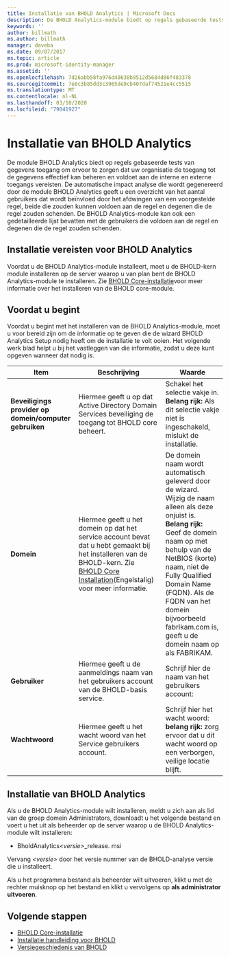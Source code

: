 ```yaml
---
title: Installatie van BHOLD Analytics | Microsoft Docs
description: De BHOLD Analytics-module biedt op regels gebaseerde tests van gegevens toegang
keywords: ''
author: billmath
ms.author: billmath
manager: daveba
ms.date: 09/07/2017
ms.topic: article
ms.prod: microsoft-identity-manager
ms.assetid: ''
ms.openlocfilehash: 7d26abb58fa976d40638b9512d5684d86f483378
ms.sourcegitcommit: 7e8c3b85dd3c3965de9cb407daf74521e4cc5515
ms.translationtype: MT
ms.contentlocale: nl-NL
ms.lasthandoff: 03/10/2020
ms.locfileid: "79041927"
---
```

# <a name="bhold-analytics-installation"></a>Installatie van BHOLD Analytics

De module BHOLD Analytics biedt op regels gebaseerde tests van gegevens toegang om ervoor te zorgen dat uw organisatie de toegang tot de gegevens effectief kan beheren en voldoet aan de interne en externe toegangs vereisten. De automatische impact analyse die wordt gegenereerd door de module BHOLD Analytics geeft u een overzicht van het aantal gebruikers dat wordt beïnvloed door het afdwingen van een voorgestelde regel, beide die zouden kunnen voldoen aan de regel en degenen die de regel zouden schenden. De BHOLD Analytics-module kan ook een gedetailleerde lijst bevatten met de gebruikers die voldoen aan de regel en degenen die de regel zouden schenden.

## <a name="bhold-analytics-installation-requirements"></a>Installatie vereisten voor BHOLD Analytics

Voordat u de BHOLD Analytics-module installeert, moet u de BHOLD-kern module installeren op de server waarop u van plan bent de BHOLD Analytics-module te installeren. Zie [BHOLD Core-installatie](https://technet.microsoft.com/library/jj134095(v=ws.10).aspx)voor meer informatie over het installeren van de BHOLD core-module.

## <a name="before-you-begin"></a>Voordat u begint

Voordat u begint met het installeren van de BHOLD Analytics-module, moet u voor bereid zijn om de informatie op te geven die de wizard BHOLD Analytics Setup nodig heeft om de installatie te volt ooien. Het volgende werk blad helpt u bij het vastleggen van die informatie, zodat u deze kunt opgeven wanneer dat nodig is.

| **Item**                                    | **Beschrijving**                                                                                                                                                                                                           | **Waarde**                                                                                                                                                                                                                                                                                                            |
|---------------------------------------------|---------------------------------------------------------------------------------------------------------------------------------------------------------------------------------------------------------------------------|----------------------------------------------------------------------------------------------------------------------------------------------------------------------------------------------------------------------------------------------------------------------------------------------------------------------|
| **Beveiligings provider op domein/computer gebruiken** | Hiermee geeft u op dat Active Directory Domain Services beveiliging de toegang tot BHOLD core beheert.                                                                                                                | Schakel het selectie vakje in. **Belang rijk:** Als dit selectie vakje niet is ingeschakeld, mislukt de installatie.                                                                                                                                                                                                                   |
| **Domein**                                  | Hiermee geeft u het domein op dat het service account bevat dat u hebt gemaakt bij het installeren van de BHOLD-kern. Zie [BHOLD Core Installation](https://technet.microsoft.com/library/jj134095(v=ws.10).aspx)(Engelstalig) voor meer informatie. | De domein naam wordt automatisch geleverd door de wizard. Wijzig de naam alleen als deze onjuist is. **Belang rijk:** Geef de domein naam op met behulp van de NetBIOS (korte) naam, niet de Fully Qualified Domain Name (FQDN). Als de FQDN van het domein bijvoorbeeld fabrikam.com is, geeft u de domein naam op als FABRIKAM. |
| **Gebruiker**                                    | Hiermee geeft u de aanmeldings naam van het gebruikers account van de BHOLD-basis service.                                                                                                                                                          | Schrijf hier de naam van het gebruikers account:                                                                                                                                                                                                                                                                                    |
| **Wachtwoord**                                | Hiermee geeft u het wacht woord van het Service gebruikers account.                                                                                                                                                                       | Schrijf hier het wacht woord: **belang rijk:** zorg ervoor dat u dit wacht woord op een verborgen, veilige locatie blijft.                                                                                                                                                                                                                  |

## <a name="bhold-analytics-installation"></a>Installatie van BHOLD Analytics

Als u de BHOLD Analytics-module wilt installeren, meldt u zich aan als lid van de groep domein Administrators, downloadt u het volgende bestand en voert u het uit als beheerder op de server waarop u de BHOLD Analytics-module wilt installeren:

- BholdAnalytics<em>\<versie\></em>\_release. msi

Vervang *\<versie\>* door het versie nummer van de BHOLD-analyse versie die u installeert.

Als u het programma bestand als beheerder wilt uitvoeren, klikt u met de rechter muisknop op het bestand en klikt u vervolgens op **als administrator uitvoeren**.

## <a name="next-steps"></a>Volgende stappen

- [BHOLD Core-installatie](https://technet.microsoft.com/library/jj134095(v=ws.10).aspx)
- [Installatie handleiding voor BHOLD](bhold-installation-guide.md)
- [Versiegeschiedenis van BHOLD](../reference/version-bhold-history.md)
